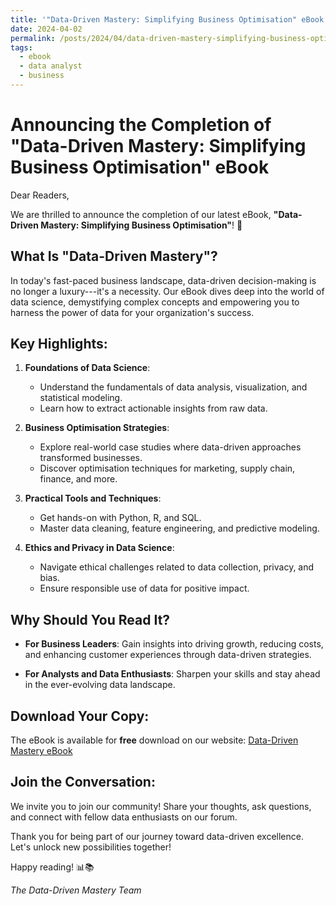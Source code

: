 ```yaml
---
title: '"Data-Driven Mastery: Simplifying Business Optimisation" eBook'
date: 2024-04-02
permalink: /posts/2024/04/data-driven-mastery-simplifying-business-optimisation/
tags:
  - ebook
  - data analyst
  - business
---
```


Announcing the Completion of "Data-Driven Mastery: Simplifying Business Optimisation" eBook
===========================================================================================

Dear Readers,

We are thrilled to announce the completion of our latest eBook, **"Data-Driven Mastery: Simplifying Business Optimisation"**! 🚀

What Is "Data-Driven Mastery"?
------------------------------

In today's fast-paced business landscape, data-driven decision-making is no longer a luxury---it's a necessity. Our eBook dives deep into the world of data science, demystifying complex concepts and empowering you to harness the power of data for your organization's success.

Key Highlights:
---------------

1.  **Foundations of Data Science**:

    -   Understand the fundamentals of data analysis, visualization, and statistical modeling.
    -   Learn how to extract actionable insights from raw data.
2.  **Business Optimisation Strategies**:

    -   Explore real-world case studies where data-driven approaches transformed businesses.
    -   Discover optimisation techniques for marketing, supply chain, finance, and more.
3.  **Practical Tools and Techniques**:

    -   Get hands-on with Python, R, and SQL.
    -   Master data cleaning, feature engineering, and predictive modeling.
4.  **Ethics and Privacy in Data Science**:

    -   Navigate ethical challenges related to data collection, privacy, and bias.
    -   Ensure responsible use of data for positive impact.

Why Should You Read It?
-----------------------

-   **For Business Leaders**: Gain insights into driving growth, reducing costs, and enhancing customer experiences through data-driven strategies.

-   **For Analysts and Data Enthusiasts**: Sharpen your skills and stay ahead in the ever-evolving data landscape.

Download Your Copy:
-------------------

The eBook is available for **free** download on our website: [Data-Driven Mastery eBook](/files/Data-DrivenMastery_SimplifyingBusinessOptimisation.pdf)

Join the Conversation:
----------------------

We invite you to join our community! Share your thoughts, ask questions, and connect with fellow data enthusiasts on our forum.

Thank you for being part of our journey toward data-driven excellence. Let's unlock new possibilities together!

Happy reading! 📊📚

*The Data-Driven Mastery Team*